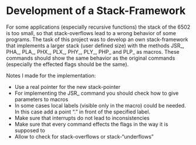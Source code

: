 # Development of a Stack-Framework

For some applications (especially recursive functions) the stack of the 6502 is too small, so that stack-overflows lead to a wrong behavior of some programs. The task of this project was to develop an own stack-framework that implements a larger stack (user defined size) with the methods JSR_, PHA_, PLA_, PHX_, PLX_, PHY_, PLY_, PHP_ and  PLP_  as macros. These commands should show the same behavior as the original commands (especially the effected flags should be the same).

Notes I made for the implementation:
- Use a real pointer for the new stack-pointer
- For implementing the JSR_ command you should check how to give parameters to macros
- In some cases local labels (visible only in the macro) could be needed. In this case add a point “.” in front of the specified label.
- Make sure that interrupts do not lead to inconsistencies
- Make sure that every command effects the flags in the way it is supposed to
- Allow to check for stack-overflows or stack-“underflows”
